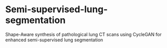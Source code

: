 # Semi-supervised-lung-segmentation
Shape-Aware synthesis of pathological lung CT scans using CycleGAN for enhanced semi-supervised lung segmentation
